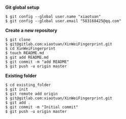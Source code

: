 **Git global setup**

```shell
$ git config --global user.name "xiaotuan"
$ git config --global user.email "583168425@qq.com"
```

**Create a new repository**

```shell
$ git clone
$ git@gitlab.com:xiaotuan/XinWeiFingerprint.git
$ cd XinWeiFingerprint
$ touch README.md
$ git add README.md
$ git commit -m "add README"
$ git push -u origin master
```

**Existing folder**

```shell
$ cd existing_folder
$ git init
$ git remote add origin
$ git@gitlab.com:xiaotuan/XinWeiFingerprint.git
$ git add .
$ git commit -m "Initial commit"
$ git push -u origin master
```

